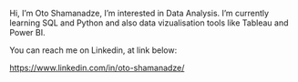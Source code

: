 Hi, I’m Oto Shamanadze,
I’m interested in Data Analysis.
I’m currently learning SQL and Python and also data vizualisation tools like Tableau and Power BI.

You can reach me on Linkedin, at link below:

https://www.linkedin.com/in/oto-shamanadze/


<!---
Otoshamana/Otoshamana is a ✨ special ✨ repository because its `README.md` (this file) appears on your GitHub profile.
You can click the Preview link to take a look at your changes.
--->
